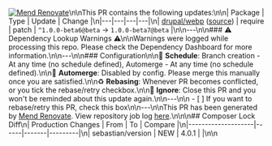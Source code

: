 [![Mend Renovate](https://app.renovatebot.com/images/banner.svg)](https://renovatebot.com)\n\nThis PR contains the following updates:\n\n| Package | Type | Update | Change |\n|---|---|---|---|\n| [drupal/webp](https://www.drupal.org/project/webp) ([source](https://git.drupalcode.org/project/webp.git)) | require | patch | `^1.0.0-beta6@beta` -> `1.0.0-beta7@beta` |\n\n---\n\n### ⚠ Dependency Lookup Warnings ⚠\n\nWarnings were logged while processing this repo. Please check the Dependency Dashboard for more information.\n\n---\n\n### Configuration\n\n📅 **Schedule**: Branch creation - At any time (no schedule defined), Automerge - At any time (no schedule defined).\n\n🚦 **Automerge**: Disabled by config. Please merge this manually once you are satisfied.\n\n♻ **Rebasing**: Whenever PR becomes conflicted, or you tick the rebase/retry checkbox.\n\n🔕 **Ignore**: Close this PR and you won't be reminded about this update again.\n\n---\n\n - [ ] <!-- rebase-check -->If you want to rebase/retry this PR, check this box\n\n---\n\nThis PR has been generated by [Mend Renovate](https://www.mend.io/free-developer-tools/renovate/). View repository job log [here](https://app.renovatebot.com/dashboard#github/Lullabot/lullabot.com-d8).\n<!--renovate-debug:eyJjcmVhdGVkSW5WZXIiOiIzNS40MC4wIiwidXBkYXRlZEluVmVyIjoiMzUuNjYuMSIsInRhcmdldEJyYW5jaCI6Im1haW4ifQ==-->\n<!--Composer Lock Diff-->\n## Composer Lock Diff\n| Production Changes | From | To    | Compare |\n|--------------------|------|-------|---------|\n| sebastian/version  | NEW  | 4.0.1 |         |\n<!--/Composer Lock Diff-->\n
